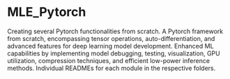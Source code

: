 # MLE_Pytorch
Creating several Pytorch functionalities from scratch.
A Pytorch framework from scratch, encompassing tensor operations, auto-differentiation, and advanced
features for deep learning model development. Enhanced ML capabilities by implementing model debugging, testing, visualization, GPU utilization, compression techniques, and efficient low-power inference methods.
Individual READMEs for each module in the respective folders.
